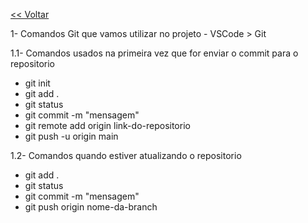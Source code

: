 <a href="index.html"><< Voltar</a>
<br>

1- Comandos Git que vamos utilizar no projeto - VSCode > Git

1.1- Comandos usados na primeira vez que for enviar o commit para o repositorio
- git init
- git add .
- git status
- git commit -m "mensagem"
- git remote add origin link-do-repositorio
- git push -u origin main

1.2- Comandos quando estiver atualizando o repositorio
- git add .
- git status
- git commit -m "mensagem"
- git push origin nome-da-branch